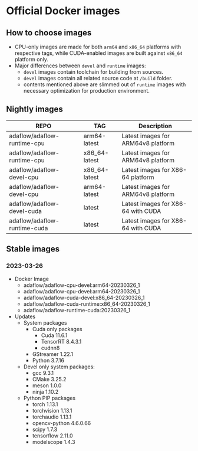 # Official Docker images

## How to choose images

* CPU-only images are made for both `arm64` and `x86_64` platforms with respective tags, while CUDA-enabled images are built against `x86_64` platform only.
* Major differences between `devel` and `runtime` images:
  * `devel` images contain toolchain for building from sources.
  * `devel` images contain all related source code at `/build` folder.
  * contents mentioned above are slimmed out of `runtime` images with necessary optimization for production environment.

## Nightly images 

| REPO                         | TAG           | Description                        |
|------------------------------|---------------|------------------------------------|
| adaflow/adaflow-runtime-cpu  | arm64-latest  | Latest images for ARM64v8 platform |
| adaflow/adaflow-runtime-cpu  | x86_64-latest | Latest images for ARM64v8 platform |
| adaflow/adaflow-devel-cpu    | x86_64-latest | Latest images for X86-64 platform  |
| adaflow/adaflow-devel-cpu    | arm64-latest  | Latest images for ARM64v8 platform |
| adaflow/adaflow-devel-cuda   | latest        | Latest images for X86-64 with CUDA |
| adaflow/adaflow-runtime-cuda | latest        | Latest images for X86-64 with CUDA |


## Stable images

### 2023-03-26

* Docker Image
    * adaflow/adaflow-cpu-devel:arm64-20230326_1
    * adaflow/adaflow-cpu-devel:arm64-20230326_1
    * adaflow/adaflow-cuda-devel:x86_64-20230326_1
    * adaflow/adaflow-cuda-runtime:x86_64-20230326_1
    * adaflow/adaflow-runtime-cuda:20230326_1
* Updates
    * System packages
      * Cuda only packages
          * Cuda 11.6.1
          * TensorRT 8.4.3.1
          * cudnn8
      * GStreamer 1.22.1
      * Python 3.7.16
    * Devel only system packages:
        * gcc 9.3.1
        * CMake 3.25.2
        * meson 1.0.0
        * ninja 1.10.2
    * Python PIP packages
        * torch 1.13.1
        * torchvision 1.13.1
        * torchaudio 1.13.1
        * opencv-python 4.6.0.66
        * scipy 1.7.3
        * tensorflow 2.11.0
        * modelscope 1.4.3

